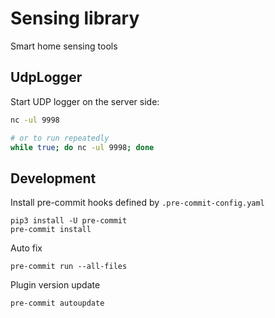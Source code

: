 # Sensing library

Smart home sensing tools

## UdpLogger

Start UDP logger on the server side:

```bash
nc -ul 9998

# or to run repeatedly
while true; do nc -ul 9998; done
```

## Development

Install pre-commit hooks defined by `.pre-commit-config.yaml`

```shell
pip3 install -U pre-commit
pre-commit install
```

Auto fix
```shell
pre-commit run --all-files
```

Plugin version update
```shell
pre-commit autoupdate
```
